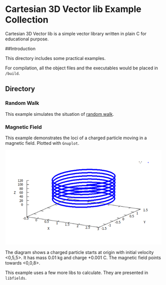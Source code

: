 # Cartesian 3D Vector lib Example Collection
Cartesian 3D Vector lib is a simple vector library written in plain C for educational purpose.

##Introduction

This directory includes some practical examples.

For compilation, all the object files and the executables would be placed in `/build`. 

## Directory

### Random Walk

This example simulates the situation of [random walk](https://en.wikipedia.org/wiki/Random_walk). 

### Magnetic Field

This example demonstrates the loci of a charged particle moving in a magnetic field. Plotted with `Gnuplot`.

![](img/magneticField-1.png)

The diagram shows a charged particle starts at origin with initial velocity <0,5,5>. It has mass 0.01 kg and charge +0.001 C. The magnetic field points towards <0,0,8>.

This example uses a few more libs to calculate. They are presented in `libfields`.

